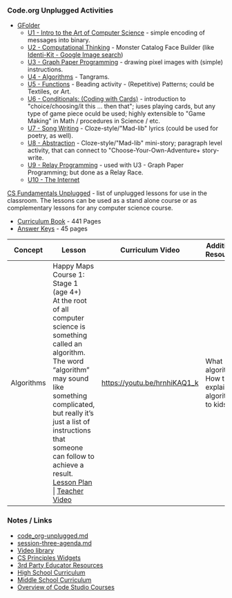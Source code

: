 ### Code.org Unplugged Activities

- [GFolder](https://drive.google.com/open?id=0BysMfTbvAUUVc2MtZEJoV0hTNzA)
  - [U1 - Intro to the Art of Computer Science](https://drive.google.com/open?id=0BysMfTbvAUUVVGdWODlUSkZqZ1E) - simple encoding of messages into binary.
  - [U2 - Computational Thinking](https://drive.google.com/open?id=0BysMfTbvAUUVOVl1ME4za0tHOW8) - Monster Catalog Face Builder \(like [Identi-Kit - Google Image search](https://www.google.ca/search?q=Identi-Kit&rlz=1C1CHBF_enCA700CA700&source=lnms&tbm=isch&sa=X&ved=0ahUKEwjxjczN4vjTAhVH8GMKHbFcBO8Q_AUICigB&biw=1050&bih=1584))
  - [U3 - Graph Paper Programming](https://drive.google.com/open?id=0BysMfTbvAUUVb3dCMEF5Q29xZDQ) - drawing pixel images with \(simple\) instructions.
  - [U4 - Algorithms](https://drive.google.com/open?id=0BysMfTbvAUUVWXVFN1Ffdzhobk0) - Tangrams.
  - [U5 - Functions](https://drive.google.com/open?id=0BysMfTbvAUUVYUtSZHdhaFdJSFk) - Beading activity - \(Repetitive\) Patterns; could be Textiles, or Art.
  - [U6 - Conditionals\: \(Coding with Cards\)](https://drive.google.com/open?id=0BysMfTbvAUUVOTcxcDVnV0pGeDQ) - introduction to "choice/choosing/it this ... then that"; iuses playing cards, but any type of game piece oculd be used; highly extensible to "Game Making" in Math / procedures in Science / etc.
  - [U7 - Song Writing](https://drive.google.com/open?id=0BysMfTbvAUUVODNjTVlzUkVNU1k) - Cloze-style/"Mad-lib" lyrics \(could be used for poetry, as well\).
  - [U8 - Abstraction](https://drive.google.com/open?id=0BysMfTbvAUUVQkpzTGdwNU1haUU) - Cloze-style/"Mad-lib" mini-story; paragraph level activity, that can connect to "Choose-Your-Own-Adventure+ story-write.
  - [U9 - Relay Programming](https://drive.google.com/open?id=0BysMfTbvAUUVcTVqTmotSm5waVU) - used with U3 - Graph Paper Programming; but done as a Relay Race.
  - [U10 - The Internet](https://drive.google.com/open?id=0BysMfTbvAUUVbTlKQjVlYWhkVmc)

[CS Fundamentals Unplugged](https://code.org/curriculum/unplugged) - list of unplugged lessons for use in the classroom. The lessons can be used as a stand alone course or as complementary lessons for any computer science course.
- [Curriculum Book](https://code.org/curriculum/docs/k-5/complete_compressed.pdf) - 441 Pages
- [Answer Keys](https://code.org/curriculum/docs/k-5/teacherKeyComplete.pdf) - 45 pages

Concept |	Lesson	| Curriculum Video	| Additional Resources
--- | --- | --- | ---
Algorithms| Happy Maps <br />Course 1: Stage 1 <br />(age 4+) <br />At the root of all computer science is something called an algorithm. The word “algorithm” may sound like something complicated, but really it’s just a list of instructions that someone can follow to achieve a result. <br />[Lesson Plan](https://code.org/curriculum/course1/1/Teacher) \| [Teacher Video](https://www.youtube.com/watch?v=En6Bshuqljg) | https://youtu.be/hrnhiKAQ1_k	| What is an algorithm? How to explain algorithms to kids

### Notes / Links 
- [code_org-unplugged.md](code_org-unplugged.md)
- [session-three-agenda.md](session-three-agenda.md)
- [Video library](https://code.org/educate/resources/videos)
- [CS Principles Widgets](https://code.org/educate/csp/widgets)
- [3rd Party Educator Resources](https://code.org/educate/curriculum/3rd-party)
- [High School Curriculum](https://code.org/educate/curriculum/high-school)
- [Middle School Curriculum](https://code.org/educate/curriculum/middle-school)
- [Overview of Code Studio Courses](https://code.org/educate/curriculum/courses)
